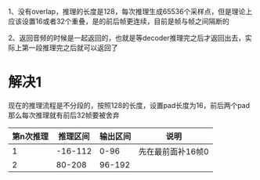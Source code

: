 1、没有overlap，推理的长度是128，每次推理生成65536个采样点，但是理论上应该设置16或者32个重叠，是的前后帧更连续，目前是帧与帧之间隔断的

2、返回音频的时候是一起返回的，也就是等decoder推理完之后才返回出去，实际上第一段推理完之后就可以返回了



# 解决1
现在的推理流程是不分段的，按照128的长度，设置pad长度为16，前后两个pad那么每次推理就有前后32帧要被舍弃


| 第n次推理 | 推理区间    | 输出区间   | 说明         |
| ----- | ------- | ------ | ---------- |
| 1     | -16-112 | 0-96   | 先在最前面补16帧0 |
| 2     | 80-208  | 96-192 |            |
